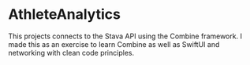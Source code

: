 # AthleteAnalytics
This projects connects to the Stava API using the Combine framework. I made this as an exercise to learn Combine as well as SwiftUI and networking with clean code principles.
